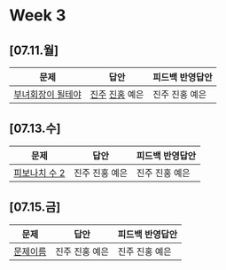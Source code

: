 # Week 3
## [07.11.월]

| 문제                                              | 답안                                          | 피드백 반영답안                       |
| ------------------------------------------------- | --------------------------------------------- | -------------------------------------- |
| [부녀회장이 될테야](https://www.acmicpc.net/problem/2775) | [진주](0711_kjj_2775.py) [진홍](0711_kjh_2775.py) 예은 | 진주 진홍 예은 |

## [07.13.수]

| 문제                                              | 답안                                          | 피드백 반영답안                       |
| ------------------------------------------------- | --------------------------------------------- | -------------------------------------- |
| [피보나치 수 2](https://www.acmicpc.net/problem/2748) | 진주 진홍 예은 | 진주 진홍 예은 |

## [07.15.금]

| 문제                                              | 답안                                          | 피드백 반영답안                       |
| ------------------------------------------------- | --------------------------------------------- | -------------------------------------- |
| [문제이름]() | 진주 진홍 예은 | 진주 진홍 예은 |